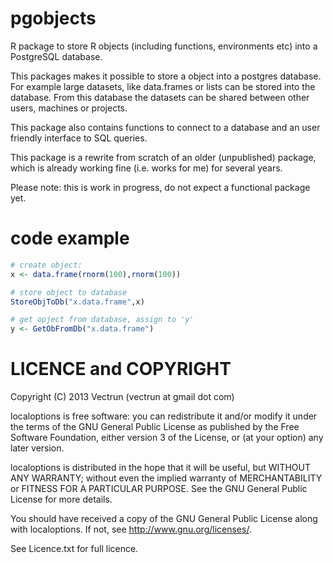 pgobjects
=========

R package to store R objects (including functions, environments etc) into a PostgreSQL database.

This packages makes it possible to store a object into a postgres
database. For example large datasets, like data.frames or lists can be
stored into the database. From this database the datasets can be shared 
between other users, machines or projects.

This package also contains functions to connect to a database and an
user friendly interface to SQL queries.

This package is a rewrite from scratch of an older (unpublished) package, which is
already working fine (i.e. works for me) for several years.

Please note: this is work in progress, do not expect a functional
package yet.



code example
============

```R
# create object:
x <- data.frame(rnorm(100),rnorm(100))

# store object to database
StoreObjToDb("x.data.frame",x)

# get opject from database, assign to 'y'
y <- GetObFromDb("x.data.frame")
```


LICENCE and COPYRIGHT
=====================

Copyright (C) 2013 Vectrun (vectrun at gmail dot com)

localoptions is free software: you can redistribute it and/or modify
it under the terms of the GNU General Public License as published by
the Free Software Foundation, either version 3 of the License, or (at
your option) any later version.

localoptions is distributed in the hope that it will be useful,
but WITHOUT ANY WARRANTY; without even the implied warranty of
MERCHANTABILITY or FITNESS FOR A PARTICULAR PURPOSE.  See the
GNU General Public License for more details.

You should have received a copy of the GNU General Public License
along with localoptions.  If not, see <http://www.gnu.org/licenses/>.

See Licence.txt for full licence.


